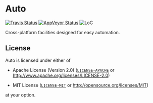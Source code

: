 # Auto

[![Travis Status][travis-badge]][travis]
[![AppVeyor Status][appv-badge]][appv]
![LoC](https://tokei.rs/b1/github/nvzqz/Auto)

Cross-platform facilities designed for easy automation.

## License

Auto is licensed under either of

- Apache License (Version 2.0) ([`LICENSE-APACHE`] or http://www.apache.org/licenses/LICENSE-2.0)

- MIT License ([`LICENSE-MIT`] or http://opensource.org/licenses/MIT)

at your option.

[travis]:       https://travis-ci.org/nvzqz/Auto
[travis-badge]: https://travis-ci.org/nvzqz/Auto.svg?branch=master
[appv]:         https://ci.appveyor.com/project/nvzqz/Auto
[appv-badge]:   https://ci.appveyor.com/api/projects/status/github/nvzqz/Auto?svg=true

[`LICENSE-APACHE`]: https://github.com/nvzqz/Auto/blob/master/LICENSE-APACHE
[`LICENSE-MIT`]:    https://github.com/nvzqz/Auto/blob/master/LICENSE-MIT
